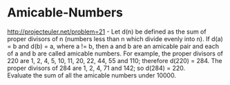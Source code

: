 Amicable-Numbers
================

http://projecteuler.net/problem=21  -  Let d(n) be defined as the sum of proper 
divisors of n (numbers less than n which divide evenly into n). 
If d(a) = b and d(b) = a, where a != b, then a and b are an amicable pair and each
of a and b are called amicable numbers.  For example, the proper divisors
of 220 are 1, 2, 4, 5, 10, 11, 20, 22, 44, 55 and 110; therefore d(220) = 284.
The proper divisors of 284 are 1, 2, 4, 71 and 142; so d(284) = 220.  
Evaluate the sum of all the amicable numbers under 10000.